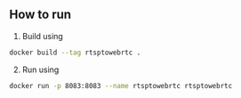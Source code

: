 ## How to run
1. Build using
```bash
docker build --tag rtsptowebrtc .
```
2. Run using
```bash
docker run -p 8083:8083 --name rtsptowebrtc rtsptowebrtc
```